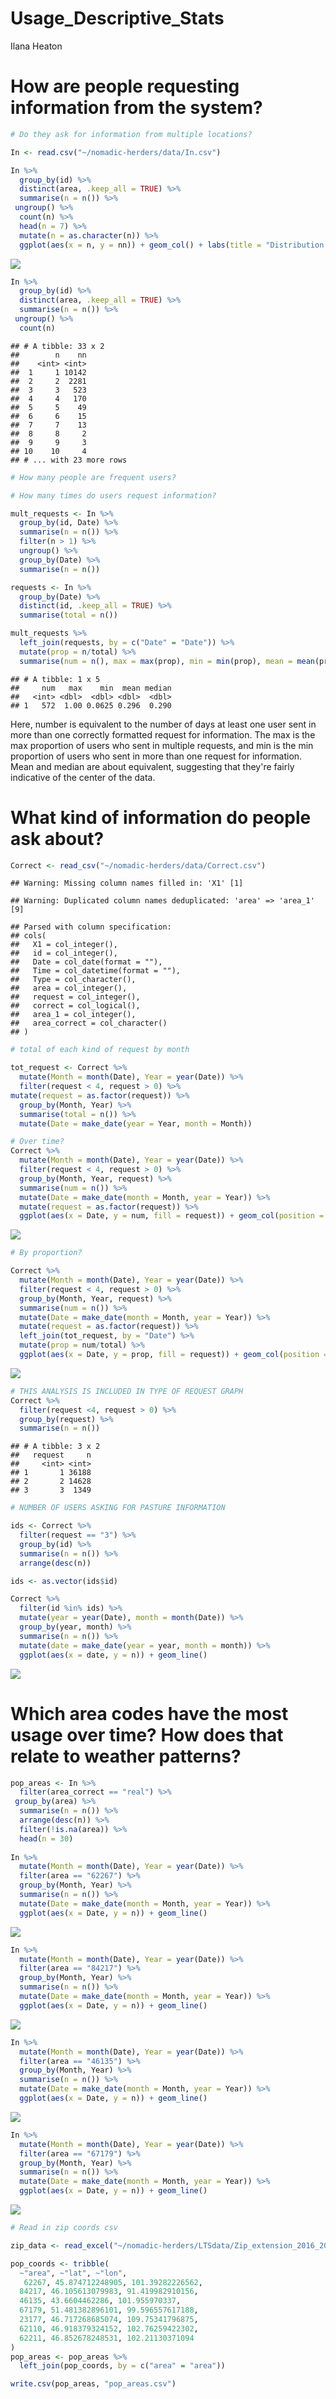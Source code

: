 Usage\_Descriptive\_Stats
================
Ilana Heaton

How are people requesting information from the system?
======================================================

``` r
# Do they ask for information from multiple locations?

In <- read.csv("~/nomadic-herders/data/In.csv")

In %>%
  group_by(id) %>%
  distinct(area, .keep_all = TRUE) %>%
  summarise(n = n()) %>%
 ungroup() %>%
  count(n) %>%
  head(n = 7) %>%
  mutate(n = as.character(n)) %>%
  ggplot(aes(x = n, y = nn)) + geom_col() + labs(title = "Distribution of Users by Number of Area Codes Requested", y = "Users", x = "Number of Area Codes") + theme(panel.grid.major = element_blank(), panel.grid.minor = element_blank(), panel.background = element_blank(),  axis.line = element_blank())
```

![](Usage_Patterns_files/figure-markdown_github/unnamed-chunk-1-1.png)

``` r
In %>%
  group_by(id) %>%
  distinct(area, .keep_all = TRUE) %>%
  summarise(n = n()) %>%
 ungroup() %>%
  count(n)
```

    ## # A tibble: 33 x 2
    ##        n    nn
    ##    <int> <int>
    ##  1     1 10142
    ##  2     2  2281
    ##  3     3   523
    ##  4     4   170
    ##  5     5    49
    ##  6     6    15
    ##  7     7    13
    ##  8     8     2
    ##  9     9     3
    ## 10    10     4
    ## # ... with 23 more rows

``` r
# How many people are frequent users?
```

``` r
# How many times do users request information?

mult_requests <- In %>%
  group_by(id, Date) %>%
  summarise(n = n()) %>%
  filter(n > 1) %>% 
  ungroup() %>%
  group_by(Date) %>%
  summarise(n = n()) 

requests <- In %>%
  group_by(Date) %>%
  distinct(id, .keep_all = TRUE) %>%
  summarise(total = n())

mult_requests %>%
  left_join(requests, by = c("Date" = "Date")) %>% 
  mutate(prop = n/total) %>%
  summarise(num = n(), max = max(prop), min = min(prop), mean = mean(prop), median = median(prop))
```

    ## # A tibble: 1 x 5
    ##     num   max    min  mean median
    ##   <int> <dbl>  <dbl> <dbl>  <dbl>
    ## 1   572  1.00 0.0625 0.296  0.290

Here, number is equivalent to the number of days at least one user sent in more than one correctly formatted request for information. The max is the max proportion of users who sent in multiple requests, and min is the min proportion of users who sent in more than one request for information. Mean and median are about equivalent, suggesting that they're fairly indicative of the center of the data.

What kind of information do people ask about?
=============================================

``` r
Correct <- read_csv("~/nomadic-herders/data/Correct.csv")
```

    ## Warning: Missing column names filled in: 'X1' [1]

    ## Warning: Duplicated column names deduplicated: 'area' => 'area_1' [9]

    ## Parsed with column specification:
    ## cols(
    ##   X1 = col_integer(),
    ##   id = col_integer(),
    ##   Date = col_date(format = ""),
    ##   Time = col_datetime(format = ""),
    ##   Type = col_character(),
    ##   area = col_integer(),
    ##   request = col_integer(),
    ##   correct = col_logical(),
    ##   area_1 = col_integer(),
    ##   area_correct = col_character()
    ## )

``` r
# total of each kind of request by month

tot_request <- Correct %>%
  mutate(Month = month(Date), Year = year(Date)) %>%
  filter(request < 4, request > 0) %>%
mutate(request = as.factor(request)) %>%
  group_by(Month, Year) %>%
  summarise(total = n()) %>%
  mutate(Date = make_date(year = Year, month = Month))

# Over time?
Correct %>%
  mutate(Month = month(Date), Year = year(Date)) %>%
  filter(request < 4, request > 0) %>%
  group_by(Month, Year, request) %>%
  summarise(num = n()) %>%
  mutate(Date = make_date(month = Month, year = Year)) %>%
  mutate(request = as.factor(request)) %>%
  ggplot(aes(x = Date, y = num, fill = request)) + geom_col(position = "dodge")
```

![](Usage_Patterns_files/figure-markdown_github/unnamed-chunk-5-1.png)

``` r
# By proportion?

Correct %>%
  mutate(Month = month(Date), Year = year(Date)) %>%
  filter(request < 4, request > 0) %>%
  group_by(Month, Year, request) %>%
  summarise(num = n()) %>%
  mutate(Date = make_date(month = Month, year = Year)) %>%
  mutate(request = as.factor(request)) %>%
  left_join(tot_request, by = "Date") %>%
  mutate(prop = num/total) %>%
  ggplot(aes(x = Date, y = prop, fill = request)) + geom_col(position = "dodge")
```

![](Usage_Patterns_files/figure-markdown_github/unnamed-chunk-5-2.png)

``` r
# THIS ANALYSIS IS INCLUDED IN TYPE OF REQUEST GRAPH
Correct %>% 
  filter(request <4, request > 0) %>%
  group_by(request) %>%
  summarise(n = n())
```

    ## # A tibble: 3 x 2
    ##   request     n
    ##     <int> <int>
    ## 1       1 36188
    ## 2       2 14628
    ## 3       3  1349

``` r
# NUMBER OF USERS ASKING FOR PASTURE INFORMATION

ids <- Correct %>% 
  filter(request == "3") %>%
  group_by(id) %>%
  summarise(n = n()) %>%
  arrange(desc(n))

ids <- as.vector(ids$id)  

Correct %>%
  filter(id %in% ids) %>%
  mutate(year = year(Date), month = month(Date)) %>%
  group_by(year, month) %>%
  summarise(n = n()) %>%
  mutate(date = make_date(year = year, month = month)) %>%
  ggplot(aes(x = date, y = n)) + geom_line()
```

![](Usage_Patterns_files/figure-markdown_github/unnamed-chunk-5-3.png)

Which area codes have the most usage over time? How does that relate to weather patterns?
=========================================================================================

``` r
pop_areas <- In %>%
  filter(area_correct == "real") %>%
 group_by(area) %>%
  summarise(n = n()) %>%
  arrange(desc(n)) %>%
  filter(!is.na(area)) %>%
  head(n = 30)
  
In %>% 
  mutate(Month = month(Date), Year = year(Date)) %>%
  filter(area == "62267") %>%
  group_by(Month, Year) %>% 
  summarise(n = n()) %>%
  mutate(Date = make_date(month = Month, year = Year)) %>%
  ggplot(aes(x = Date, y = n)) + geom_line()
```

![](Usage_Patterns_files/figure-markdown_github/unnamed-chunk-6-1.png)

``` r
In %>% 
  mutate(Month = month(Date), Year = year(Date)) %>%
  filter(area == "84217") %>%
  group_by(Month, Year) %>% 
  summarise(n = n()) %>%
  mutate(Date = make_date(month = Month, year = Year)) %>%
  ggplot(aes(x = Date, y = n)) + geom_line()
```

![](Usage_Patterns_files/figure-markdown_github/unnamed-chunk-6-2.png)

``` r
In %>% 
  mutate(Month = month(Date), Year = year(Date)) %>%
  filter(area == "46135") %>%
  group_by(Month, Year) %>% 
  summarise(n = n()) %>%
  mutate(Date = make_date(month = Month, year = Year)) %>%
  ggplot(aes(x = Date, y = n)) + geom_line()
```

![](Usage_Patterns_files/figure-markdown_github/unnamed-chunk-6-3.png)

``` r
In %>% 
  mutate(Month = month(Date), Year = year(Date)) %>%
  filter(area == "67179") %>%
  group_by(Month, Year) %>% 
  summarise(n = n()) %>%
  mutate(Date = make_date(month = Month, year = Year)) %>%
  ggplot(aes(x = Date, y = n)) + geom_line()
```

![](Usage_Patterns_files/figure-markdown_github/unnamed-chunk-6-4.png)

``` r
# Read in zip coords csv

zip_data <- read_excel("~/nomadic-herders/LTSdata/Zip_extension_2016_2017.xlsx")

pop_coords <- tribble(
  ~"area", ~"lat", ~"lon",
   62267, 45.874712248905, 101.39282226562,
  84217, 46.105613079983, 91.419982910156, 
  46135, 43.6604462286, 101.955970337,
  67179, 51.481382896101, 99.596557617188,
  23177, 46.717268685074, 109.75341796875,
  62110, 46.918379324152, 102.76259422302,
  62211, 46.852678248531, 102.21130371094
)
pop_areas <- pop_areas %>%
  left_join(pop_coords, by = c("area" = "area"))

write.csv(pop_areas, "pop_areas.csv")
```
